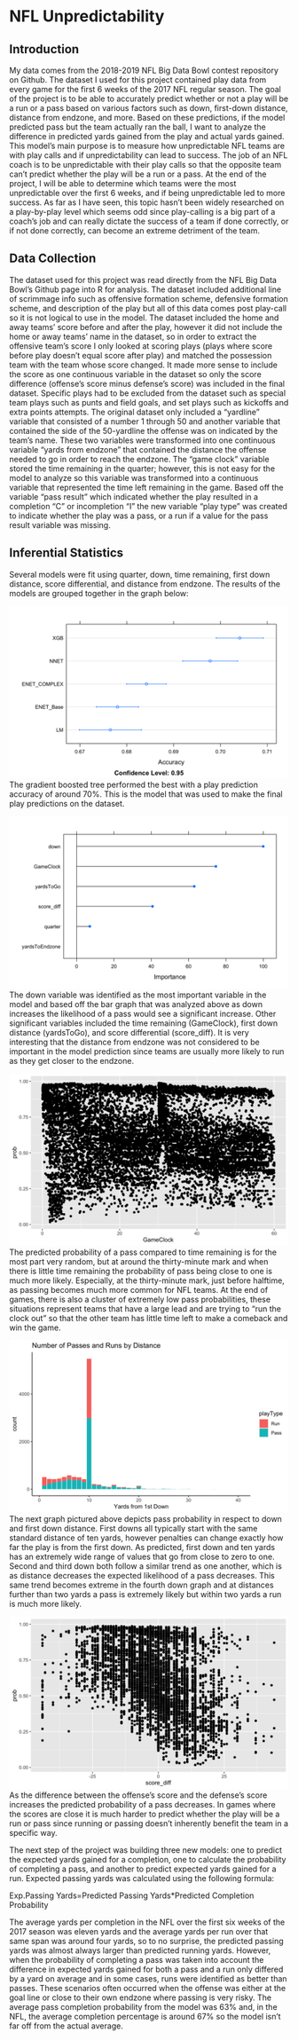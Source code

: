 # NFL Unpredictability

## Introduction 
My data comes from the 2018-2019 NFL Big Data Bowl contest repository on Github. The dataset I used for this project contained play data from every game for the first 6 weeks of the 2017 NFL regular season. The goal of the project is to be able to accurately predict whether or not a play will be a run or a pass based on various factors such as down, first-down distance, distance from endzone, and more. Based on these predictions, if the model predicted pass but the team actually ran the ball, I want to analyze the difference in predicted yards gained from the play and actual yards gained. 
This model’s main purpose is to measure how unpredictable NFL teams are with play calls and if unpredictability can lead to success. The job of an NFL coach is to be unpredictable with their play calls so that the opposite team can’t predict whether the play will be a run or a pass. At the end of the project, I will be able to determine which teams were the most unpredictable over the first 6 weeks, and if being unpredictable led to more success. As far as I have seen, this topic hasn’t been widely researched on a play-by-play level which seems odd since play-calling is a big part of a coach’s job and can really dictate the success of a team if done correctly, or if not done correctly, can become an extreme detriment of the team.
## Data Collection
The dataset used for this project was read directly from the NFL Big Data Bowl’s Github page into R for analysis. The dataset included additional line of scrimmage info such as offensive formation scheme, defensive formation scheme, and description of the play but all of this data comes post play-call so it is not logical to use in the model. The dataset included the home and away teams’ score before and after the play, however it did not include the home or away teams’ name in the dataset, so in order to extract the offensive team’s score I only looked at scoring plays (plays where score before play doesn’t equal score after play) and matched the possession team with the team whose score changed. It made more sense to include the score as one continuous variable in the dataset so only the score difference (offense’s score minus defense’s score) was included in the final dataset. Specific plays had to be excluded from the dataset such as special team plays such as punts and field goals, and set plays such as kickoffs and extra points attempts. The original dataset only included a “yardline” variable that consisted of a number 1 through 50 and another variable that contained the side of the 50-yardline the offense was on indicated by the team’s name. These two variables were transformed into one continuous variable “yards from endzone” that contained the distance the offense needed to go in order to reach the endzone. The “game clock” variable stored the time remaining in the quarter; however, this is not easy for the model to analyze so this variable was transformed into a continuous variable that represented the time left remaining in the game. Based off the variable “pass result” which indicated whether the play resulted in a completion “C” or incompletion “I” the new variable “play type” was created to indicate whether the play was a pass, or a run if a value for the pass result variable was missing. 

## Inferential Statistics 

Several models were fit using quarter, down, time remaining, first down distance, score differential, and distance from endzone. The results of the models are grouped together in the graph below:

![Model Comparison](models.png)
The gradient boosted tree performed the best with a play prediction accuracy of around 70%. This is the model that was used to make the final play predictions on the dataset.

![Variables](varimp.png)
The down variable was identified as the most important variable in the model and based off the bar graph that was analyzed above as down increases the likelihood of a pass would see a significant increase. Other significant variables included the time remaining (GameClock), first down distance (yardsToGo), and score differential (score_diff). It is very interesting that the distance from endzone was not considered to be important in the model prediction since teams are usually more likely to run as they get closer to the endzone. 

![Time](pred_time.png)
The predicted probability of a pass compared to time remaining is for the most part very random, but at around the thirty-minute mark and when there is little time remaining the probability of pass being close to one is much more likely. Especially, at the thirty-minute mark, just before halftime, as passing becomes much more common for NFL teams. At the end of games, there is also a cluster of extremely low pass probabilities, these situations represent teams that have a large lead and are trying to “run the clock out” so that the other team has little time left to make a comeback and win the game.

![Down and Distance](yardsToGo.png)
The next graph pictured above depicts pass probability in respect to down and first down distance. First downs all typically start with the same standard distance of ten yards, however penalties can change exactly how far the play is from the first down. As predicted, first down and ten yards has an extremely wide range of values that go from close to zero to one. Second and third down both follow a similar trend as one another, which is as distance decreases the expected likelihood of a pass decreases. This same trend becomes extreme in the fourth down graph and at distances further than two yards a pass is extremely likely but within two yards a run is much more likely.

![Scores](score_pred.png)
As the difference between the offense’s score and the defense’s score increases the predicted probability of a pass decreases. In games where the scores are close it is much harder to predict whether the play will be a run or pass since running or passing doesn’t inherently benefit the team in a specific way.

The next step of the project was building three new models: one to predict the expected yards gained for a completion, one to calculate the probability of completing a pass, and another to predict expected yards gained for a run. Expected passing yards was calculated using the following formula:

Exp.Passing Yards=Predicted Passing Yards*Predicted Completion Probability

The average yards per completion in the NFL over the first six weeks of the 2017 season was eleven yards and the average yards per run over that same span was around four yards, so to no surprise, the predicted passing yards was almost always larger than predicted running yards. However, when the probability of completing a pass was taken into account the difference in expected yards gained for both a pass and a run only differed by a yard on average and in some cases, runs were identified as better than passes. These scenarios often occurred when the offense was either at the goal line or close to their own endzone where passing is very risky. The average pass completion probability from the model was 63% and, in the NFL, the average completion percentage is around 67% so the model isn’t far off from the actual average. 


